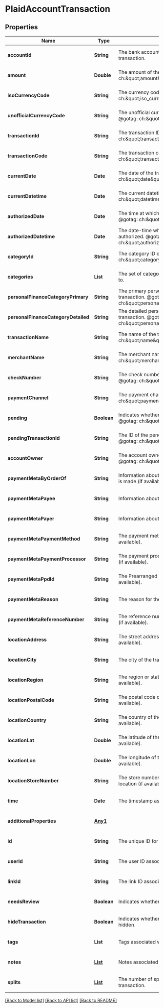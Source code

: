 # PlaidAccountTransaction
## Properties

| Name | Type | Description | Notes |
|------------ | ------------- | ------------- | -------------|
| **accountId** | **String** | The bank account ID associated with the transaction. | [optional] [default to null] |
| **amount** | **Double** | The amount of the transaction.  @gotag: ch:\&quot;amount\&quot; | [optional] [default to null] |
| **isoCurrencyCode** | **String** | The currency code of the transaction.  @gotag: ch:\&quot;iso_currency_code\&quot; | [optional] [default to null] |
| **unofficialCurrencyCode** | **String** | The unofficial currency code of the transaction.  @gotag: ch:\&quot;unofficial_currency_code\&quot; | [optional] [default to null] |
| **transactionId** | **String** | The transaction ID of interest.  @gotag: ch:\&quot;transaction_id\&quot; | [optional] [default to null] |
| **transactionCode** | **String** | The transaction code.  @gotag: ch:\&quot;transaction_code\&quot; | [optional] [default to null] |
| **currentDate** | **Date** | The date of the transaction.  @gotag: ch:\&quot;date\&quot; | [optional] [default to null] |
| **currentDatetime** | **Date** | The current datetime of the transaction.  @gotag: ch:\&quot;datetime\&quot; | [optional] [default to null] |
| **authorizedDate** | **Date** | The time at which the transaction was authorized.  @gotag: ch:\&quot;authorized_date\&quot; | [optional] [default to null] |
| **authorizedDatetime** | **Date** | The date-time when the transaction was authorized.  @gotag: ch:\&quot;authorized_datetime\&quot; | [optional] [default to null] |
| **categoryId** | **String** | The category ID of the transaction.  @gotag: ch:\&quot;category_id\&quot; | [optional] [default to null] |
| **categories** | **List** | The set of categories that the transaction belongs to. | [optional] [default to null] |
| **personalFinanceCategoryPrimary** | **String** | The primary personal finance category of the transaction.  @gotag: ch:\&quot;personal_finance_category_primary\&quot; | [optional] [default to null] |
| **personalFinanceCategoryDetailed** | **String** | The detailed personal finance category of the transaction.  @gotag: ch:\&quot;personal_finance_category_detailed\&quot; | [optional] [default to null] |
| **transactionName** | **String** | The name of the transaction.  @gotag: ch:\&quot;name\&quot; | [optional] [default to null] |
| **merchantName** | **String** | The merchant name of the transaction.  @gotag: ch:\&quot;merchant_name\&quot; | [optional] [default to null] |
| **checkNumber** | **String** | The check number associated with the transaction.  @gotag: ch:\&quot;check_number\&quot; | [optional] [default to null] |
| **paymentChannel** | **String** | The payment channel for the transaction.  @gotag: ch:\&quot;payment_channel\&quot; | [optional] [default to null] |
| **pending** | **Boolean** | Indicates whether the transaction is pending.  @gotag: ch:\&quot;pending\&quot; | [optional] [default to null] |
| **pendingTransactionId** | **String** | The ID of the pending transaction, if applicable.  @gotag: ch:\&quot;pending_transaction_id\&quot; | [optional] [default to null] |
| **accountOwner** | **String** | The account owner associated with the transaction.  @gotag: ch:\&quot;account_owner\&quot; | [optional] [default to null] |
| **paymentMetaByOrderOf** | **String** | Information about the entity to whom the payment is made (if available). | [optional] [default to null] |
| **paymentMetaPayee** | **String** | Information about the payee (if available). | [optional] [default to null] |
| **paymentMetaPayer** | **String** | Information about the payer (if available). | [optional] [default to null] |
| **paymentMetaPaymentMethod** | **String** | The payment method used for the transaction (if available). | [optional] [default to null] |
| **paymentMetaPaymentProcessor** | **String** | The payment processor involved in the transaction (if available). | [optional] [default to null] |
| **paymentMetaPpdId** | **String** | The Prearranged Payment and Deposit (PPD) ID (if available). | [optional] [default to null] |
| **paymentMetaReason** | **String** | The reason for the payment (if available). | [optional] [default to null] |
| **paymentMetaReferenceNumber** | **String** | The reference number associated with the payment (if available). | [optional] [default to null] |
| **locationAddress** | **String** | The street address of the transaction location (if available). | [optional] [default to null] |
| **locationCity** | **String** | The city of the transaction location (if available). | [optional] [default to null] |
| **locationRegion** | **String** | The region or state of the transaction location (if available). | [optional] [default to null] |
| **locationPostalCode** | **String** | The postal code of the transaction location (if available). | [optional] [default to null] |
| **locationCountry** | **String** | The country of the transaction location (if available). | [optional] [default to null] |
| **locationLat** | **Double** | The latitude of the transaction location (if available). | [optional] [default to null] |
| **locationLon** | **Double** | The longitude of the transaction location (if available). | [optional] [default to null] |
| **locationStoreNumber** | **String** | The store number associated with the transaction location (if available). | [optional] [default to null] |
| **time** | **Date** | The timestamp associated with the transaction. | [optional] [default to null] |
| **additionalProperties** | [**Any1**](Any1.md) |  | [optional] [default to null] |
| **id** | **String** | The unique ID for this transaction. | [optional] [default to null] |
| **userId** | **String** | The user ID associated with this transaction. | [optional] [default to null] |
| **linkId** | **String** | The link ID associated with this transaction. | [optional] [default to null] |
| **needsReview** | **Boolean** | Indicates whether this transaction needs review. | [optional] [default to null] |
| **hideTransaction** | **Boolean** | Indicates whether this transaction should be hidden. | [optional] [default to null] |
| **tags** | **List** | Tags associated with this transaction. | [optional] [default to null] |
| **notes** | [**List**](SmartNote.md) | Notes associated with this transaction. | [optional] [default to null] |
| **splits** | [**List**](TransactionSplit.md) | The number of splits associated with this transaction. | [optional] [default to null] |

[[Back to Model list]](../README.md#documentation-for-models) [[Back to API list]](../README.md#documentation-for-api-endpoints) [[Back to README]](../README.md)

